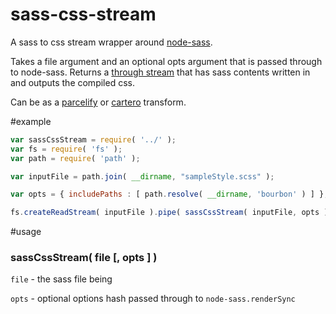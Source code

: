 sass-css-stream
===============

A sass to css stream wrapper around [node-sass](https://github.com/andrew/node-sass).

Takes a file argument and an optional opts argument that is passed through to node-sass. Returns a [through stream](https://github.com/dominictarr/through) that has sass contents written in and outputs the compiled css.

Can be as a [parcelify](https://github.com/rotundasoftware/parcelify) or [cartero](https://github.com/rotundasoftware/cartero) transform.

#example
```javascript
var sassCssStream = require( '../' );
var fs = require( 'fs' );
var path = require( 'path' );

var inputFile = path.join( __dirname, "sampleStyle.scss" );

var opts = { includePaths : [ path.resolve( __dirname, 'bourbon' ) ] };

fs.createReadStream( inputFile ).pipe( sassCssStream( inputFile, opts ) ).pipe( process.stdout );
```

#usage

### sassCssStream( file [, opts ] )

`file` - the sass file being 

`opts` - optional options hash passed through to `node-sass.renderSync`
